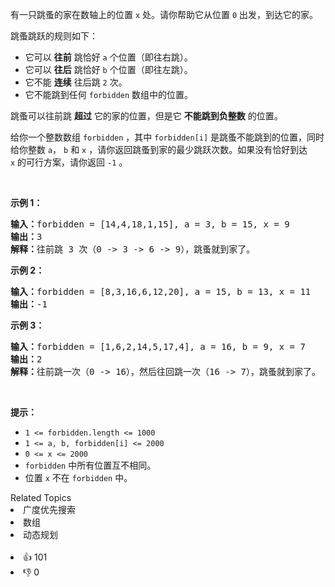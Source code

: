 <p>有一只跳蚤的家在数轴上的位置&nbsp;<code>x</code>&nbsp;处。请你帮助它从位置&nbsp;<code>0</code>&nbsp;出发，到达它的家。</p>

<p>跳蚤跳跃的规则如下：</p>

<ul> 
 <li>它可以 <strong>往前</strong> 跳恰好 <code>a</code>&nbsp;个位置（即往右跳）。</li> 
 <li>它可以 <strong>往后</strong>&nbsp;跳恰好 <code>b</code>&nbsp;个位置（即往左跳）。</li> 
 <li>它不能 <strong>连续</strong> 往后跳 <code>2</code> 次。</li> 
 <li>它不能跳到任何&nbsp;<code>forbidden</code>&nbsp;数组中的位置。</li> 
</ul>

<p>跳蚤可以往前跳 <strong>超过</strong>&nbsp;它的家的位置，但是它 <strong>不能跳到负整数</strong>&nbsp;的位置。</p>

<p>给你一个整数数组&nbsp;<code>forbidden</code>&nbsp;，其中&nbsp;<code>forbidden[i]</code>&nbsp;是跳蚤不能跳到的位置，同时给你整数&nbsp;<code>a</code>，&nbsp;<code>b</code>&nbsp;和&nbsp;<code>x</code>&nbsp;，请你返回跳蚤到家的最少跳跃次数。如果没有恰好到达 <code>x</code>&nbsp;的可行方案，请你返回 <code>-1</code> 。</p>

<p>&nbsp;</p>

<p><strong>示例 1：</strong></p>

<pre>
<b>输入：</b>forbidden = [14,4,18,1,15], a = 3, b = 15, x = 9
<b>输出：</b>3
<b>解释：</b>往前跳 3 次（0 -&gt; 3 -&gt; 6 -&gt; 9），跳蚤就到家了。
</pre>

<p><strong>示例 2：</strong></p>

<pre>
<b>输入：</b>forbidden = [8,3,16,6,12,20], a = 15, b = 13, x = 11
<b>输出：</b>-1
</pre>

<p><strong>示例 3：</strong></p>

<pre>
<b>输入：</b>forbidden = [1,6,2,14,5,17,4], a = 16, b = 9, x = 7
<b>输出：</b>2
<b>解释：</b>往前跳一次（0 -&gt; 16），然后往回跳一次（16 -&gt; 7），跳蚤就到家了。
</pre>

<p>&nbsp;</p>

<p><strong>提示：</strong></p>

<ul> 
 <li><code>1 &lt;= forbidden.length &lt;= 1000</code></li> 
 <li><code>1 &lt;= a, b, forbidden[i] &lt;= 2000</code></li> 
 <li><code>0 &lt;= x &lt;= 2000</code></li> 
 <li><code>forbidden</code>&nbsp;中所有位置互不相同。</li> 
 <li>位置&nbsp;<code>x</code>&nbsp;不在 <code>forbidden</code>&nbsp;中。</li> 
</ul>

<div><div>Related Topics</div><div><li>广度优先搜索</li><li>数组</li><li>动态规划</li></div></div><br><div><li>👍 101</li><li>👎 0</li></div>